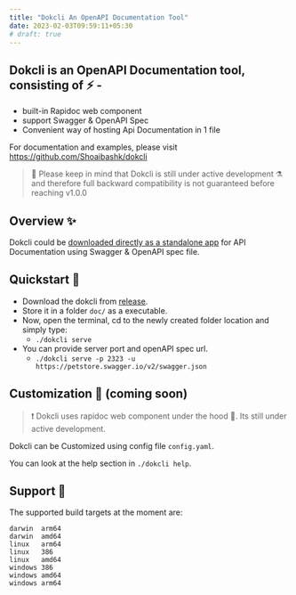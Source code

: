 ```yaml
---
title: "Dokcli An OpenAPI Documentation Tool"
date: 2023-02-03T09:59:11+05:30
# draft: true
---
```



## Dokcli is an OpenAPI Documentation tool, consisting of :zap: -

- built-in Rapidoc web component
- support Swagger & OpenAPI Spec
- Convenient way of hosting Api Documentation in 1 file

For documentation and examples, please visit <https://github.com/Shoaibashk/dokcli>
> :construction: Please keep in mind that Dokcli is still under active development :alembic: and therefore full backward compatibility is not guaranteed before reaching v1.0.0

## Overview ✨

Dokcli could be [downloaded directly as a standalone app](https://github.com/Shoaibashk/dokcli/releases) for API Documentation using Swagger & OpenAPI spec file.

## Quickstart 🚀

- Download the dokcli from [release](https://github.com/Shoaibashk/dokcli/releases).
- Store it in a folder `doc/` as a executable.
- Now, open the terminal, cd to the newly created folder location and simply type:
  - `./dokcli serve`
- You can provide server port and openAPI spec url.
  - `./dokcli serve -p 2323 -u https://petstore.swagger.io/v2/swagger.json`

## Customization 💅 (coming soon)

>❗ Dokcli uses rapidoc web component under the hood 🌺. Its still under active development.

Dokcli can be Customized using config file `config.yaml`.

You can look at the help section in `./dokcli help`.

## Support 🤗

The supported build targets at the moment are:

```shell
darwin  arm64
darwin  amd64
linux   arm64
linux   386
linux   amd64
windows 386
windows amd64
windows arm64
```
